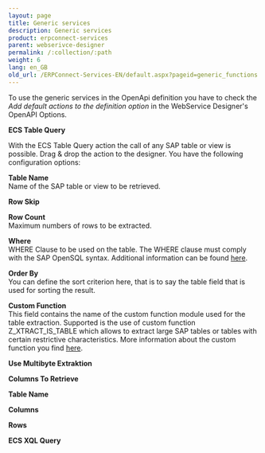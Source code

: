 ```yaml
---
layout: page
title: Generic services
description: Generic services
product: erpconnect-services
parent: webserivce-designer
permalink: /:collection/:path
weight: 6
lang: en_GB
old_url: /ERPConnect-Services-EN/default.aspx?pageid=generic_functions
---
```


To use the generic services in the OpenApi definition you have to check the *Add default actions to the definition option* in the WebService Designer's OpenAPI Options.


**ECS Table Query**
 
With the ECS Table Query action the call of any SAP table or view is possible. Drag & drop the action to the designer. You have the following configuration options:

**Table Name**<br>
Name of the SAP table or view to be retrieved.

**Row Skip**


**Row Count**<br>
Maximum numbers of rows to be extracted. 

**Where**<br>
WHERE Clause to be used on the table. The WHERE clause must comply with the SAP OpenSQL syntax. Additional information can be found [here]().

**Order By**<br>
You can define the sort criterion here, that is to say the table field that is used for sorting the result. 

**Custom Function**<br>
This field contains the name of the custom function module used for the table extraction. Supported is the use of custom function Z_XTRACT_IS_TABLE which allows to extract large SAP tables or tables with certain restrictive characteristics. More information about the custom function you find [here](). 

**Use Multibyte Extraktion**

 
**Columns To Retrieve**


**Table Name**


**Columns**


**Rows**


**ECS XQL Query**

